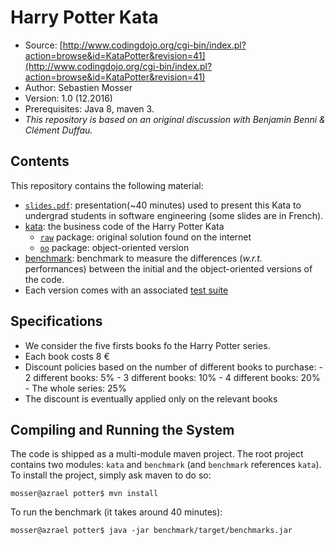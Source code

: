 # Harry Potter Kata

  - Source: [http://www.codingdojo.org/cgi-bin/index.pl?action=browse&id=KataPotter&revision=41](http://www.codingdojo.org/cgi-bin/index.pl?action=browse&id=KataPotter&revision=41)  
  - Author: Sebastien Mosser
  - Version: 1.0 (12.2016)
  - Prerequisites: Java 8, maven 3.
  - _This repository is based on an original discussion with Benjamin Benni & Clément Duffau._

## Contents

This repository contains the following material:

  - [`slides.pdf`](https://github.com/polytechnice-si/3A_GL_KataPotter/blob/master/slides.pdf): presentation(~40 minutes) used to present this Kata to undergrad students in software engineering (some slides are in French).
  - [kata](https://github.com/polytechnice-si/3A_GL_KataPotter/tree/master/kata): the business code of the Harry Potter Kata
    - [`raw`](https://github.com/polytechnice-si/3A_GL_KataPotter/tree/master/kata/src/main/java/raw) package: original solution found on the internet
    - [`oo`](https://github.com/polytechnice-si/3A_GL_KataPotter/tree/master/kata/src/main/java/oo) package: object-oriented version
  - [benchmark](https://github.com/polytechnice-si/3A_GL_KataPotter/tree/master/benchmark): benchmark to measure the differences (_w.r.t._ performances) between the initial and the object-oriented versions of the code.
  - Each version comes with an associated [test suite](https://github.com/polytechnice-si/3A_GL_KataPotter/tree/master/kata/src/test/java)

## Specifications

  - We consider the five firsts books fo the Harry Potter series.
  -  Each book costs 8 €
  -  Discount policies based on the number of different books to purchase:
    -  2 different books: 5%
    -  3 different books: 10%
    -  4 different books: 20%
    -  The whole series: 25%
  - The discount is eventually applied only on the relevant books


## Compiling and Running the System

The code is shipped as a multi-module maven project. The root project contains two modules: `kata` and `benchmark` (and `benchmark` references `kata`). To install the project, simply ask maven to do so:

    mosser@azrael potter$ mvn install 	

To run the benchmark (it takes around 40 minutes):

    mosser@azrael potter$ java -jar benchmark/target/benchmarks.jar    
 
